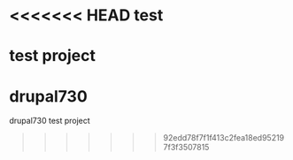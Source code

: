 <<<<<<< HEAD
test
====

test project
=======
drupal730
=========

drupal730 test project
>>>>>>> 92edd78f7f1f413c2fea18ed952197f3f3507815
